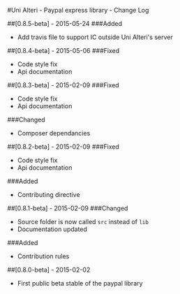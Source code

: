 #Uni Alteri - Paypal express library - Change Log

##[0.8.5-beta] - 2015-05-24
###Added
- Add travis file to support IC outside Uni Alteri's server

##[0.8.4-beta] - 2015-05-06
###Fixed
- Code style fix
- Api documentation

##[0.8.3-beta] - 2015-02-09
###Fixed
- Code style fix
- Api documentation

###Changed
- Composer dependancies

##[0.8.2-beta] - 2015-02-09
###Fixed
- Code style fix
- Api documentation

###Added
- Contributing directive 

##[0.8.1-beta] - 2015-02-09
###Changed
- Source folder is now called `src` instead of `lib`
- Documentation updated

###Added
- Contribution rules

##[0.8.0-beta] - 2015-02-02
- First public beta stable of the paypal library
